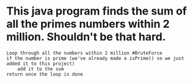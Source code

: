 # This java program finds the sum of all the primes numbers within 2 million. Shouldn't be that hard.
	Loop through all the numbers within 2 million #BruteForce
	if the number is prime (we've already made a isPrime() so we just added it to this project)
		add it to the sum
	return once the loop is done